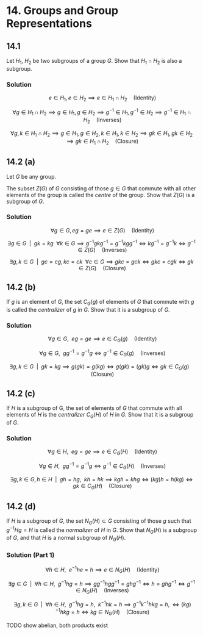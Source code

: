 # 14. Groups and Group Representations

## 14.1

Let $H_1$, $H_2$ be two subgroups of a group $G$. Show that $H_1 \cap H_2$ is also a subgroup.

### Solution

$$
    e \in H_1, e \in H_2 \implies e \in H_1 \cap H_2 \quad \text{(Identity)}
$$ 


$$
    \forall g \in H_1 \cap H_2 \implies g \in H_1, g \in H_2 \implies g^{-1} \in H_1, g^{-1} \in H_2 \implies g^{-1} \in H_1 \cap H_2 \quad \text{(Inverses)}
$$

$$
    \forall g, k \in H_1 \cap H_2 \implies g \in H_1, g \in H_2, k \in H_1, k \in H_2 \implies gk \in H_1, gk \in H_2 \implies gk \in H_1 \cap H_2 \quad \text{(Closure)}
$$

## 14.2 (a)
Let $G$ be any group.

The subset $Z(G)$ of $G$ consisting of those $g \in G$ that commute with all other elements of the group is called the _centre_ of the group. Show that $Z(G)$ is a subgroup of $G$.

### Solution

$$
    \forall g \in G, eg = ge \implies e \in Z(G) \quad \text{(Identity)}
$$

$$
    \exists g \in G \enspace | \enspace gk = kg \enspace \forall k \in G \implies g^{-1}gkg^{-1} = g^{-1}kgg^{-1} \iff kg^{-1} = g^{-1}k \iff g^{-1} \in Z(G) \quad \text{(Inverses)}
$$

$$
    \exists g, k \in G \enspace | \enspace gc = cg, kc = ck \enspace \forall c \in G \implies gkc = gck \iff gkc = cgk \iff gk \in Z(G) \quad \text{(Closure)}
$$

## 14.2 (b)
If $g$ is an element of $G$, the set $C_G(g)$ of elements of $G$ that commute with $g$ is called the _centralizer_ of $g$ in $G$. Show that it is a subgroup of $G$.

### Solution

$$
    \forall g \in G, \enspace eg = ge \implies e \in C_G(g) \quad \text{(Identity)}
$$

$$
    \forall g \in G, \enspace gg^{-1} = g^{-1}g \iff g^{-1} \in C_G(g) \quad \text{(Inverses)}
$$

$$
    \exists g, k \in G \enspace | \enspace gk = kg \implies g(gk) = g(kg) \iff g(gk) = (gk)g \iff gk \in C_G(g) \quad \text{(Closure)}
$$

## 14.2 (c)
If $H$ is a subgroup of G, the set of elements of $G$ that commute with all elements of $H$ is the _centralizer_ $C_G(H)$ of $H$ in $G$. Show that it is a subgroup of $G$.

### Solution

$$
    \forall g \in H, \enspace eg = ge \implies e \in C_G(H) \quad \text{(Identity)}
$$

$$
    \forall g \in H, \enspace gg^{-1} = g^{-1}g \iff g^{-1} \in C_G(H) \quad \text{(Inverses)}
$$

$$
    \exists g, k \in G, h \in H \enspace | \enspace gh = hg, \enspace kh = hk \implies kgh = khg \iff (kg)h = h(kg) \iff gk \in C_G(H) \quad \text{(Closure)}
$$

## 14.2 (d)
If $H$ is a subgroup of $G$, the set $N_G(H) \subset G$ consisting of those $g$ such that $g^{-1}Hg = H$ is called the _normalizer_ of $H$ in $G$. Show that $N_G(H)$ is a
subgroup of $G$, and that $H$ is a normal subgroup of $N_G(H)$.

### Solution (Part 1)

$$
    \forall h \in H, \enspace e^{-1}he = h \implies e \in N_G(H) \quad \text{(Identity)}
$$

$$
    \exists g \in G \enspace | \enspace \forall h \in H, \enspace g^{-1}hg = h \implies gg^{-1}hgg^{-1} = ghg^{-1} \iff h = ghg^{-1} \iff g^{-1} \in N_G(H) \quad \text{(Inverses)}
$$

$$
    \exists g, k \in G \enspace | \enspace \forall h \in H, \enspace g^{-1}hg = h, \enspace k^{-1}hk = h \implies g^{-1}k^{-1}hkg = h, \iff (kg)^{-1}hkg = h \iff kg \in N_G(H) \quad \text{(Closure)}
$$

TODO show abelian, both products exist